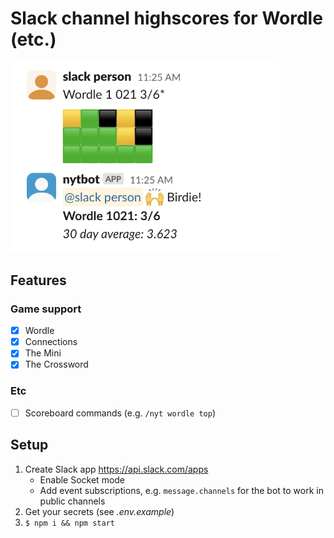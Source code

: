 # Slack channel highscores for Wordle (etc.)

<img src="./screenshot.png" width="430">

## Features 

### Game support

- [x] Wordle
- [x] Connections
- [x] The Mini
- [x] The Crossword

### Etc

- [ ] Scoreboard commands (e.g. `/nyt wordle top`)

## Setup

1. Create Slack app https://api.slack.com/apps  
    - Enable Socket mode
    - Add event subscriptions, e.g. `message.channels` for the bot to work in public channels
2. Get your secrets (see _.env.example_)
3. `$ npm i && npm start`